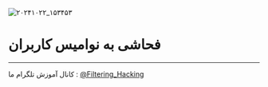 ![۲۰۲۴۱۰۲۲_۱۵۳۴۵۳](https://github.com/user-attachments/assets/8a0f5e05-e1c2-4238-9da1-832406bfbf6d)
# فحاشی به نوامیس کاربران
------
کانال آموزش تلگرام ما :
[@Filtering_Hacking](https://t.me/Filtering_Hacking)
